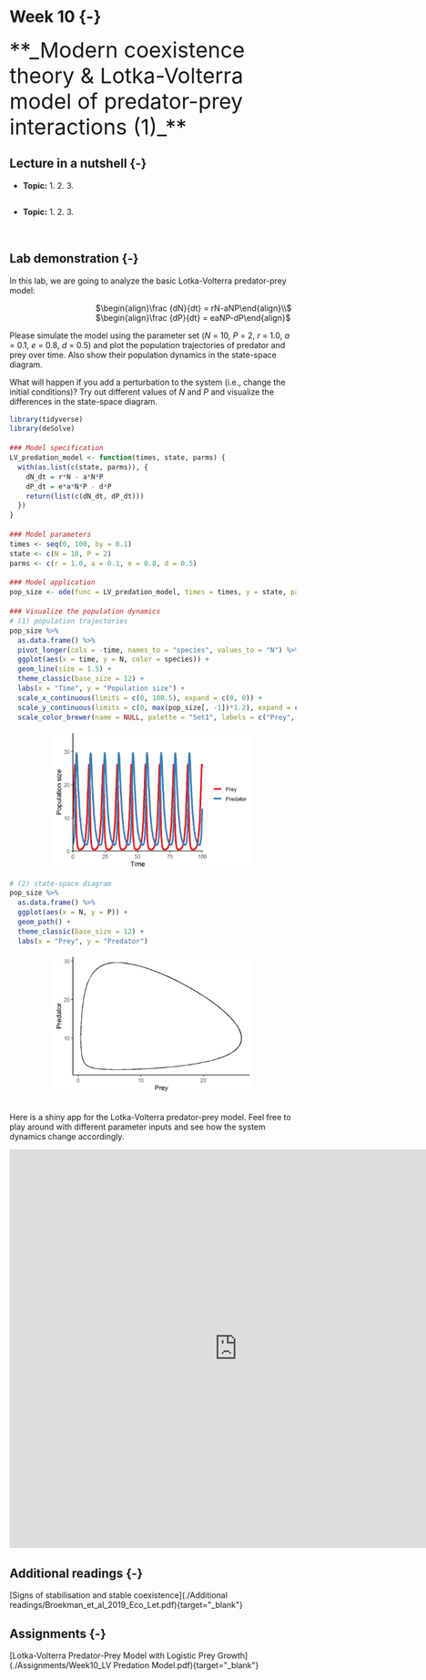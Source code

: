 

# Week 10 {-} 
<div style = "font-size: 28pt"> **_Modern coexistence theory & Lotka-Volterra model of predator-prey interactions (1)_**</div>

## Lecture in a nutshell {-}

* **Topic:**
    1. 
    2. 
    3. 
    
<div style="height:1px ;"><br></div>

* **Topic:**
    1. 
    2. 
    3.

<div style="height:1px ;"><br></div>    
<br>


## Lab demonstration {-}

In this lab, we are going to analyze the basic Lotka-Volterra predator-prey model:

<div style="margin-left: 30%;">$\begin{align}\frac {dN}{dt} = rN-aNP\end{align}\\$</div>
<div style="margin-left: 30%; margin-bottom: 5px;">$\begin{align}\frac {dP}{dt} = eaNP-dP\end{align}$</div>

Please simulate the model using the parameter set (_N_ = 10, _P_ = 2, _r_ = 1.0, _a_ = 0.1, _e_ = 0.8, _d_ = 0.5) and plot the population trajectories of predator and prey over time. Also show their population dynamics in the state-space diagram.

What will happen if you add a perturbation to the system (i.e., change the initial conditions)? Try out different values of _N_ and _P_ and visualize the differences in the state-space diagram.


```r
library(tidyverse)
library(deSolve)

### Model specification
LV_predation_model <- function(times, state, parms) {
  with(as.list(c(state, parms)), {
    dN_dt = r*N - a*N*P
    dP_dt = e*a*N*P - d*P
    return(list(c(dN_dt, dP_dt)))  
  })
}

### Model parameters
times <- seq(0, 100, by = 0.1)
state <- c(N = 10, P = 2)
parms <- c(r = 1.0, a = 0.1, e = 0.8, d = 0.5)

### Model application
pop_size <- ode(func = LV_predation_model, times = times, y = state, parms = parms)

### Visualize the population dynamics
# (1) population trajectories
pop_size %>%
  as.data.frame() %>%
  pivot_longer(cols = -time, names_to = "species", values_to = "N") %>%
  ggplot(aes(x = time, y = N, color = species)) + 
  geom_line(size = 1.5) +
  theme_classic(base_size = 12) +
  labs(x = "Time", y = "Population size") +
  scale_x_continuous(limits = c(0, 100.5), expand = c(0, 0)) +
  scale_y_continuous(limits = c(0, max(pop_size[, -1])*1.2), expand = c(0, 0)) +
  scale_color_brewer(name = NULL, palette = "Set1", labels = c("Prey", "Predator"))
```

<img src="10_Week_10_files/figure-html/unnamed-chunk-1-1.png" width="70%" style="display: block; margin: auto;" />

```r
# (2) state-space diagram
pop_size %>%
  as.data.frame() %>%
  ggplot(aes(x = N, y = P)) + 
  geom_path() + 
  theme_classic(base_size = 12) +
  labs(x = "Prey", y = "Predator")
```

<img src="10_Week_10_files/figure-html/unnamed-chunk-1-2.png" width="70%" style="display: block; margin: auto;" />
<br>

<style>
iframe {border: 0;}
</style>

Here is a shiny app for the Lotka-Volterra predator-prey model. Feel free to play around with different parameter inputs and see how the system dynamics change accordingly.

<iframe src="https://genchanghsu0115.shinyapps.io/LV_predation_mod_shinyapp/?showcase=0" width="800px" height="700px" data-external="1"></iframe>

## Additional readings {-}

[Signs of stabilisation and stable coexistence](./Additional readings/Broekman_et_al_2019_Eco_Let.pdf){target="_blank"}
<br>

## Assignments {-}

[Lotka-Volterra Predator-Prey Model with Logistic Prey Growth](./Assignments/Week10_LV Predation Model.pdf){target="_blank"}

<!-- [Suggested Solutions](./Assignments/Week10_LV Predation Model_with_Solutions.pdf){target="_blank"} -->

